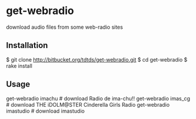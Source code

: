 # get-webradio

download audio files from some web-radio sites

## Installation

  $ git clone http://bitbucket.org/tdtds/get-webradio.git
  $ cd get-webradio
  $ rake install

## Usage

  get-webradio imachu          # download Radio de ima-chu!!
  get-webradio imas\_cg         # download THE iDOLM@STER Cinderella Girls Radio
  get-webradio imastudio       # download imastudio

